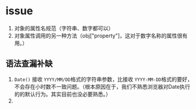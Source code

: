 # issue

1. 对象的属性名规范（字符串、数字都可以）
2. 对象属性调用的另一种方法（obj["property"]，这对于数字名称的属性很有用。）

## 语法查漏补缺

1. `Date()` 接收 `YYYY/MM/DD`格式的字符串参数，比接收 `YYYY-MM-DD`格式的要好，不会存在小时数不一致问题。（根本原因在于，我们不熟悉浏览器对Date执行的的默认行为。其实目前也没必要熟悉。）
2. 